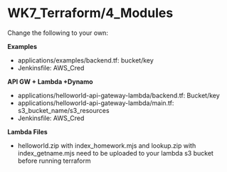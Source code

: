 # WK7_Terraform/4_Modules

Change the following to your own:

**Examples**

- applications/examples/backend.tf: bucket/key
- Jenkinsfile: AWS_Cred

**API GW + Lambda +Dynamo**

- applications/helloworld-api-gateway-lambda/backend.tf: Bucket/key
- applications/helloworld-api-gateway-lambda/main.tf: s3_bucket_name/s3_resources
- Jenkinsfile: AWS_Cred

**Lambda Files**
- helloworld.zip with index_homework.mjs and lookup.zip with index_getname.mjs need to be uploaded to your lambda s3 bucket before running terraform